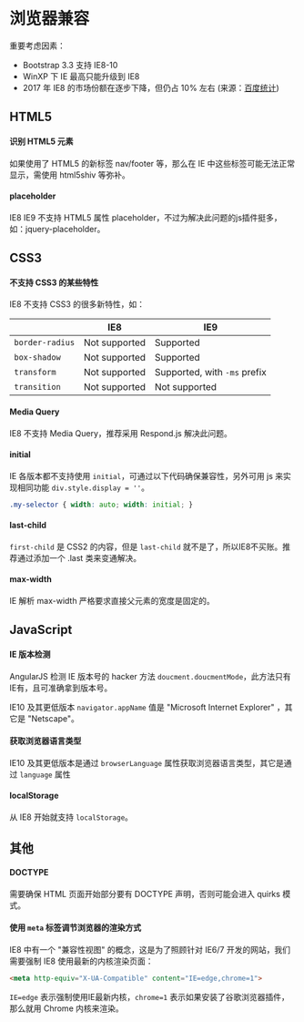 # 浏览器兼容

重要考虑因素：
* Bootstrap 3.3 支持 IE8-10
* WinXP 下 IE 最高只能升级到 IE8
* 2017 年 IE8 的市场份额在逐步下降，但仍占 10% 左右 (来源：[百度统计](http://tongji.baidu.com/data/browser))

## HTML5

#### 识别 HTML5 元素

如果使用了 HTML5 的新标签 nav/footer 等，那么在 IE 中这些标签可能无法正常显示，需使用 html5shiv 等弥补。

#### placeholder

IE8 IE9 不支持 HTML5 属性 placeholder，不过为解决此问题的js插件挺多，如：jquery-placeholder。



## CSS3

#### 不支持 CSS3 的某些特性

IE8 不支持 CSS3 的很多新特性，如：

|                 | IE8           | IE9
|-----------------|---------------|-----------------------------
| `border-radius` | Not supported | Supported
| `box-shadow`    | Not supported | Supported
| `transform`     | Not supported | Supported, with `-ms` prefix
| `transition`    | Not supported | Not supported

#### Media Query

IE8 不支持 Media Query，推荐采用 Respond.js 解决此问题。

#### initial

IE 各版本都不支持使用 `initial`，可通过以下代码确保兼容性，另外可用 js 来实现相同功能 `div.style.display = ''`。

```css
.my-selector { width: auto; width: initial; }
```

#### last-child

`first-child` 是 CSS2 的内容，但是 `last-child` 就不是了，所以IE8不买账。推荐通过添加一个 .last 类来变通解决。

#### max-width

IE 解析 max-width 严格要求直接父元素的宽度是固定的。



## JavaScript

#### IE 版本检测

AngularJS 检测 IE 版本号的 hacker 方法 `doucment.doucmentMode`，此方法只有IE有，且可准确拿到版本号。

IE10 及其更低版本 `navigator.appName` 值是 "Microsoft Internet Explorer" ，其它是 "Netscape"。

#### 获取浏览器语言类型

IE10 及其更低版本是通过 `browserLanguage` 属性获取浏览器语言类型，其它是通过 `language` 属性

#### localStorage

从 IE8 开始就支持 `localStorage`。



## 其他

#### DOCTYPE

需要确保 HTML 页面开始部分要有 DOCTYPE 声明，否则可能会进入 quirks 模式。

#### 使用 `meta` 标签调节浏览器的渲染方式

IE8 中有一个 "兼容性视图" 的概念，这是为了照顾针对 IE6/7 开发的网站，我们需要强制 IE8 使用最新的内核渲染页面：

```html
<meta http-equiv="X-UA-Compatible" content="IE=edge,chrome=1">
```

`IE=edge` 表示强制使用IE最新内核，`chrome=1` 表示如果安装了谷歌浏览器插件，那么就用 Chrome 内核来渲染。



